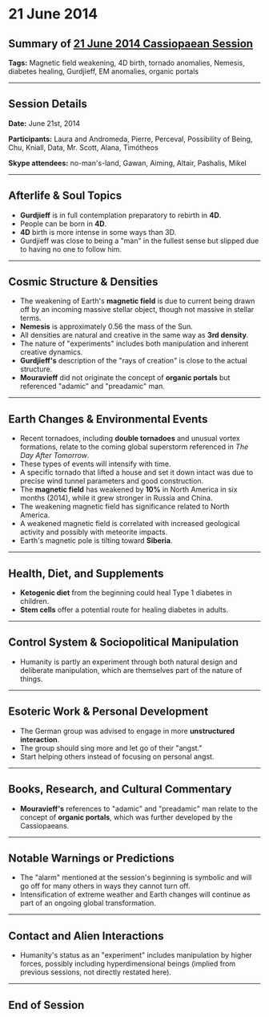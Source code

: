 # 21 June 2014

## Summary of [21 June 2014 Cassiopaean Session](https://cassiopaea.org/forum/threads/session-21-june-2014.35207/#post-502599)

**Tags:** Magnetic field weakening, 4D birth, tornado anomalies, Nemesis, diabetes healing, Gurdjieff, EM anomalies, organic portals

---

## Session Details

**Date:** June 21st, 2014

**Participants:** Laura and Andromeda, Pierre, Perceval, Possibility of Being, Chu, Kniall, Data, Mr. Scott, Alana, Timótheos

**Skype attendees:** no-man's-land, Gawan, Aiming, Altair, Pashalis, Mikel

---

## Afterlife & Soul Topics

- **Gurdjieff** is in full contemplation preparatory to rebirth in **4D**.
- People can be born in **4D**.
- **4D** birth is more intense in some ways than 3D.
- Gurdjieff was close to being a "man" in the fullest sense but slipped due to having no one to follow him.

---

## Cosmic Structure & Densities

- The weakening of Earth's **magnetic field** is due to current being drawn off by an incoming massive stellar object, though not massive in stellar terms.
- **Nemesis** is approximately 0.56 the mass of the Sun.
- All densities are natural and creative in the same way as **3rd density**.
- The nature of "experiments" includes both manipulation and inherent creative dynamics.
- **Gurdjieff's** description of the "rays of creation" is close to the actual structure.
- **Mouravieff** did not originate the concept of **organic portals** but referenced "adamic" and "preadamic" man.

---

## Earth Changes & Environmental Events

- Recent tornadoes, including **double tornadoes** and unusual vortex formations, relate to the coming global superstorm referenced in *The Day After Tomorrow*.
- These types of events will intensify with time.
- A specific tornado that lifted a house and set it down intact was due to precise wind tunnel parameters and good construction.
- The **magnetic field** has weakened by **10%** in North America in six months (2014), while it grew stronger in Russia and China.
- The weakening magnetic field has significance related to North America.
- A weakened magnetic field is correlated with increased geological activity and possibly with meteorite impacts.
- Earth's magnetic pole is tilting toward **Siberia**.

---

## Health, Diet, and Supplements

- **Ketogenic diet** from the beginning could heal Type 1 diabetes in children.
- **Stem cells** offer a potential route for healing diabetes in adults.

---

## Control System & Sociopolitical Manipulation

- Humanity is partly an experiment through both natural design and deliberate manipulation, which are themselves part of the nature of things.

---

## Esoteric Work & Personal Development

- The German group was advised to engage in more **unstructured interaction**.
- The group should sing more and let go of their "angst."
- Start helping others instead of focusing on personal angst.

---

## Books, Research, and Cultural Commentary

- **Mouravieff's** references to "adamic" and "preadamic" man relate to the concept of **organic portals**, which was further developed by the Cassiopaeans.

---

## Notable Warnings or Predictions

- The "alarm" mentioned at the session's beginning is symbolic and will go off for many others in ways they cannot turn off.
- Intensification of extreme weather and Earth changes will continue as part of an ongoing global transformation.

---

## Contact and Alien Interactions

- Humanity's status as an "experiment" includes manipulation by higher forces, possibly including hyperdimensional beings (implied from previous sessions, not directly restated here).

---

## End of Session